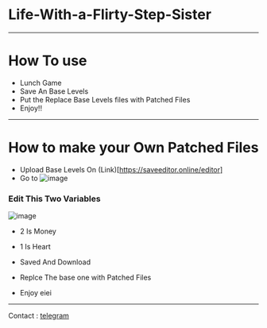 # Life-With-a-Flirty-Step-Sister
---------------------------------------
# How To use
- Lunch Game
- Save An Base Levels
- Put the Replace Base Levels files with Patched Files
- Enjoy!!

---------------------------------------

# How to make your Own Patched Files
- Upload Base Levels On (Link)[https://saveeditor.online/editor]
- Go to
![image](https://github.com/user-attachments/assets/0a3243b5-e5a7-478f-98f5-fbdec3b641d0)

### Edit This Two Variables
 ![image](https://github.com/user-attachments/assets/0686606f-d907-4458-b4d9-576dc02fbdc3)

- 2 Is Money
- 1 Is Heart

- Saved And Download
- Replce The base one with Patched Files
- Enjoy eiei

---------------------------------------
Contact : [telegram](https://t.me/cobblestonez)

